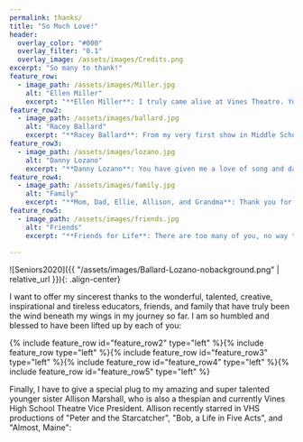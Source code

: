 ```yaml
---
permalink: thanks/
title: "So Much Love!"
header:
  overlay_color: "#000"
  overlay_filter: "0.1"
  overlay_image: /assets/images/Credits.png
excerpt: "So many to thank!"
feature_row:
  - image_path: /assets/images/Miller.jpg
    alt: "Ellen Miller"
    excerpt: "**Ellen Miller**: I truly came alive at Vines Theatre. You gave me my best friends and an extended family. You are an inspirational Teacher. Theatre at Vines was more than just a class. It was a home."  
feature_row2:
  - image_path: /assets/images/ballard.jpg
    alt: "Racey Ballard"
    excerpt: "**Racey Ballard**: From my very first show in Middle School, to my last show in High School, you have taught me so much more than just Theatre. You have taught me how to lead, how to follow and that is possible to have a career doing what you love. Thank you so much for that, I will carry it always." 
feature_row3:
  - image_path: /assets/images/lozano.jpg
    alt: "Danny Lozano"
    excerpt: "**Danny Lozano**: You have given me a love of song and dance, and given me confidence that I can do anything with enough work and sweat. You pushed me out of my comfort zone so many times that I lost count. Thank you."     
feature_row4:
  - image_path: /assets/images/family.jpg
    alt: "Family"
    excerpt: "**Mom, Dad, Ellie, Allison, and Grandma**: Thank you for supporting me through all the rehearsals, Booster Club meetings, ticket taking, concessions, fund raisers, t-shirts, pizzas, late nights, and early mornings. You rocked it!" 
feature_row5:
  - image_path: /assets/images/friends.jpg
    alt: "Friends"
    excerpt: "**Friends for Life**: There are too many of you, no way to get everyone in a single picture! Thanks to the best friends, cast mates, and goofballs anyone could every ask for! I love each of you!"  
    
---
```

![Seniors2020]({{ "/assets/images/Ballard-Lozano-nobackground.png" | relative_url }}){: .align-center}

I want to offer my sincerest thanks to the wonderful, talented, creative, inspirational and tireless educators, friends, and family that have truly been the wind beneath my wings in my journey so far. I am so humbled and blessed to have been lifted up by each of you:

{% include feature_row id="feature_row2" type="left" %}{% include feature_row type="left" %}{% include feature_row id="feature_row3" type="left" %}{% include feature_row id="feature_row4" type="left" %}{% include feature_row id="feature_row5" type="left" %}

Finally, I have to give a special plug to my amazing and super talented younger sister Allison Marshall, who is also a thespian and currently Vines High School Theatre Vice President. Allison recently starred in VHS productions of "Peter and the Starcatcher", "Bob, a Life in Five Acts", and "Almost, Maine":

<script src="https://cdn.jsdelivr.net/npm/publicalbum@latest/embed-ui.min.js" async></script>
<div class="pa-gallery-player-widget" style="width:100%; height:480px; display:none;"
  data-link="https://photos.app.goo.gl/MR9zjXFGeP5wm6Jk9"
  data-title="Allison Marshall - Photo Gallery"
  data-description="32 new photos added to shared album"
  data-delay="3"
  data-fullpage-autoplay="false">
  <object data="https://lh3.googleusercontent.com/Nom159d3kRtJ3dBOt8FmQrBNNuxTMctF10vQjbp5IpLXJh0oiJzWfF20MTNUtzQmRMoF6A15b_Wjty4WF2LvzrjsHd11zL7RPoqSuOfEX28Bg-U203qtNf6wFhb6M4xIhZp3uad24o0=w1920-h1080"></object>
  <object data="https://lh3.googleusercontent.com/4wVxdhz25ltaeoNEboEA5rIaFeRW2XZnupKwZYmiVwGVIApMSSaca3G3SPTXhur4aBD9i_BN5y480kBcT_9Kk9c35H4TbkXCcjgPzvoxD4vN2RVSdBcslKM_bVNY-6sbHnf2wUSuxuY=w1920-h1080"></object>
  <object data="https://lh3.googleusercontent.com/raEsJm1oi6ivPW7jYlfku-Ao-vy5xi8NH3qe55a4h3Lnd7O1BgyNl4n29pP1QJ474vqnNJKHLmwPGGC9gOAEBZ0Lq_qPU1m8WSo301xyHr6NPwPqcdTePztrjip0_cD6VaCFz5S13m0=w1920-h1080"></object>
  <object data="https://lh3.googleusercontent.com/R5_E89JXIYAtKiWYBpIQP5I3IFOane3pMj_WJyO6RJnmov6YTKhP9qZzgThL8HeFFst8Uh_QlMRZWlIfTgpUa3653zDd-DBOJoUvfR4_jTPJieKIm7tbTs0rNH5RpPLUOPqIrlzqHAI=w1920-h1080"></object>
  <object data="https://lh3.googleusercontent.com/vVafgMiE3h6rLvvStsP_ZcSlArVa8thfBXkbvKfzHl_DEAKm_0EHfPufbXLjRbDYBMR4B9-2JM8CG-JLSwczuLP0eeo8iY8qIoa1vQfAxt5QlyI4FM4Cfra11fIADtss3ACtAsEZBaI=w1920-h1080"></object>
  <object data="https://lh3.googleusercontent.com/R2CGfNCJVHC1zu8cEnicYHAKUHJiFlC-fM7cbT38e6q24zotnHhP_tKXXhRoejAqGuXnRaJlQLp4Lh_8zLAgKrcYsx2caiY3RAtdAb18yPNO1nzoXvFQrLdpxSVMTFC8Mv8UlDfz0Rs=w1920-h1080"></object>
  <object data="https://lh3.googleusercontent.com/awsSv6CFnHPV_O6MVJBAqhMLlJ9fUxbEup0VWzrkvORADxXoNRuMLP-FRsvj0GGOLFE3s7DQJGgFiggqKCJXKmAwTehcgIJPj2IG4i0Y4oMlETsB049zGIXKjQnLTUrCjNMu2mtEXns=w1920-h1080"></object>
  <object data="https://lh3.googleusercontent.com/bhk6hdw6BinnMShV9DK8cBH-1XHRT3wl1Zzd4jJJ4qfY8ZovPFf_UTlg3BL8q-SWY7SmJgptAer2IGxlbGmDcWgVIFueBYCDsTCF9wW0F7eYo7WjGIYf_ZwLTyres0rEKLJUo7m1K6o=w1920-h1080"></object>
  <object data="https://lh3.googleusercontent.com/3GGIwFZQSJbmBr-VjDlZQFCa0OLJ3zU8oZFs-K9I4tv3f0eAePW5wJ6AStCrWlqvyyjGaqznjyfCjheVsuLsvHPzZ41WxGqR6GMpGL5JCpE_H96QAOwerZ5Awx2fSEjy_I5Nsb4djp4=w1920-h1080"></object>
  <object data="https://lh3.googleusercontent.com/gqelmAKCf4MYimSobRDWhUBJhFTmLboEMAD7lPLHz8_a7pjLBaXueLelbpI2P-QsZqedazinDIhXriU4ZwFl9k8gA0p3Z4xzt-W6veqUbbsGBtJgO1iErnjsgw6YGoGYLRcmGOLswQc=w1920-h1080"></object>
  <object data="https://lh3.googleusercontent.com/xW2187kygEJHXthZ4ZdLsijZAg-0h7YMeKDi6tqSlxgiqWnCtNrGWxIbh6YMBrZBhWmqaz5_kgCE_wy7C4SWKZeulFTtfelVBJloLZ28p6Evsk3Hn-ESUKS-kY4YE1nbQxfUxN8rZU8=w1920-h1080"></object>
  <object data="https://lh3.googleusercontent.com/WZ-3uYWfARUdLyrWz74nJQKn9Q_xU1rK0dNyupfZOKpJKABWchn8E35uq0GmEqtdNxW8jUU6sYVER-4VYIXgR1HP-xS0mgXnZJHBZdeQFtgUMEkobUmnTIfyvDBli_rWsQAqrMv1n-8=w1920-h1080"></object>
  <object data="https://lh3.googleusercontent.com/yU_SCOQ-kvKh7IgVksHSnhJE7ZDmbZR0qOWlBjNYAn7m9TiXCd-wJauABAISbDkBJOIGMCb9KFSp7W8UFPLeIG2JDsEsv08lB8N3VCrSMST1dwBCGlL9_Vr5ZtFE-k8Bo3QYeFXtCLQ=w1920-h1080"></object>
  <object data="https://lh3.googleusercontent.com/ZxMUzYZNkfJO1T4fsN-9X16IWSGmf8menKf_PZQ3LsU2okLxEYf22nxR47lyxSzmOgQvVgTqUzDLR5qwWcosIkrWwouiX3794h-4VcKJvX30rYnMnoA_bJ4WhwXty1IBSa-8xO6WQCM=w1920-h1080"></object>
  <object data="https://lh3.googleusercontent.com/jnhBVYvSSTiDfnpZf_02L5E-DCwMEyVHs_tAGZPqcezs8OpgJ-Z9IkzRoxTMqfj_g7qEnXTk99IAVSQV28vmnf7RuyFqrxKMg-HT7Yu5R02sd-61SkcjIXm1At2GOvJv1EURklae694=w1920-h1080"></object>
  <object data="https://lh3.googleusercontent.com/woQYs28ob6SriyiVSAFhfbMWIcqnvHtro6-nmhh4oOnOrnmjekG04pYjdwUYc7KvQ4kVIEbtp4S4-06YBf8P9Q7rhtBxlJK8IF9OKRXTc5bafREtk5NxWJPAdJdXsf1wRStRyqDcNrE=w1920-h1080"></object>
  <object data="https://lh3.googleusercontent.com/_iLlNdomxsgLlXEC-wqcaSgs1RyVReFk5jWDO1jdhF6eCaw7VlHQlkia31CDuvNUZMoFKtbET_7t6MPBfEw9ACLKREzf1ufR3j5LXR0c0UmtbrWzD2glkLav-Q6Vj3yPwVyEWojpQKs=w1920-h1080"></object>
  <object data="https://lh3.googleusercontent.com/W4mcogke2hgYNBgspd05Cc3ZI0FgletQ2MSZfkS0vk9gSn3mU2aH894oixI0iWbStzU9KWi9o2fdqJJdvz6SLftR2f0RKVtMq9q96IFDac1Ty_mcJxrhN0jWjzO7R0EDonjgMMBhoAY=w1920-h1080"></object>
  <object data="https://lh3.googleusercontent.com/_M9FFDpxkUzPLlelI74nTsqG0CTRfZ1hQEibtHm4r_-epc9SJ-XwMcDDhSqk2znKvelgxrD_NYJWiV9koK46BeBeTVG-jkW3jzmRuFHR0WQTn6fRxPet539Adwgqx_CsqcYIzVVsGh4=w1920-h1080"></object>
  <object data="https://lh3.googleusercontent.com/ndZyIQ4pcKHI7O9lW08hcQBSLlvaZ5GOcxehI-4awBLSTnOH0MZ1l6fjvhwa7H8vbrWcqdqT3iLRHKGez0zS_7fO0x4jdBIA6QBtIwhYFVVwnODk8JPB0UTuAG6EsaRWsOiWkRaAyHc=w1920-h1080"></object>
  <object data="https://lh3.googleusercontent.com/0yXJZmo28fBrwJlEOxKxGbvvt_F2vn9vzaTNhKNxSqxog4bvRGAYLm_bi5pwXC1JZqCSzaxloQPrQkp2h-_Dwrw1Q4zYoSulcbw9NmrnNa_Q8FCsMZZFtyNMAs6nKnMG7C_K8fUnEuc=w1920-h1080"></object>
  <object data="https://lh3.googleusercontent.com/kZ9SLgCH9bu_ASpt9dIMor8Di1VIKvRyGvbMI0gygM7B2RrOmJNalt3k2HSSHP6FmOqTlMZ3SEevrHJI0D9eCN6rIItq209pI6hAPBIiVeWZbC5D_RscIdREJWYFY0sTMl-73CLXQwU=w1920-h1080"></object>
  <object data="https://lh3.googleusercontent.com/y7cQ16Lys4YKgDO9K7Wye_ot-tBCKay2fcfEK2SiLK0ipB8wEmFBVcN95yjc3BUO1o5XccDk6JgH04XpGpIj8rW6hWD_avNOcPJlOcdtEVlQL7Xv2M_PruuAuLs_4meL7zKjgULPoo8=w1920-h1080"></object>
  <object data="https://lh3.googleusercontent.com/TtdMWaC896rerkKie7FOcVuMm8T8UtrEfx0ElWY7eY0e8l2DBT8M8ORzp6T-_wOJ26N6oe-QYWtYIp_U6gMs9uNav_h85hRiX5_7AXQ_taEkfIpsKowwlrZes5yFx2cOKbzsnNPD0eI=w1920-h1080"></object>
  <object data="https://lh3.googleusercontent.com/rlXGEaGpMsnVlNdftADXnAryWgpXVFz7hOX49PCn7iv23ElxtOz335KcgA2DxG7GFNDuJ7ma0eRj3119zdovFiRysDKQMJjPf6SMvqo_cLDa_FZtB3Y0mQTfhM5Tm4QiXS9D6fRCahU=w1920-h1080"></object>
  <object data="https://lh3.googleusercontent.com/XYP49sn0JQAVeRLry_pQkM-xE2YpvoRAqw8C_1jgMZyLvo2CQqUUS3TUVgmpV6PNU4zL4vx7zdhy2QccHPNBzEi8rNZiy0gwEbVn-b3qvgi3cJgxQXDIV0B5A_nd6PLOfGtV0d0RGnk=w1920-h1080"></object>
  <object data="https://lh3.googleusercontent.com/OvCzs7dzidG-NHwYIOwyxYKQANG0VdvEN8AkUvevlgBAfIjisfJt0wLRiteZZbfIWn_dDtXu11L6MEYVG92yvJiWSPkeufeW1LGJw3NBvAJDm-WsHp8nxt4_fwx-nCV2d3ppOQz-qA8=w1920-h1080"></object>
  <object data="https://lh3.googleusercontent.com/l0EKo9Jv6qW4x5YhmRchI0X1WRFe8K_FU9mam62V0i6ssH_KphjQMDR4vCm9PLqn8ivHPfWAQ1kdGgXAS2VShrZpVUNvB-f1D9GpooXJuN9k-yWiYJRcJ35xAvApDwNoq5iTyTYqO7c=w1920-h1080"></object>
  <object data="https://lh3.googleusercontent.com/lhANEyyBojBBvmX0FglmZVtR3dDIIPciml6LLPbRTKORVHMGccm7McAS44HUwXoGjgDUTOAOoYXKTDWKvg72ylch_PdhsHhONMDrUSUiELAFFT_bBktM1d7kFEgdVmo0lcEwBF5pt1U=w1920-h1080"></object>
  <object data="https://lh3.googleusercontent.com/hsRRwczqJnjjjlL57oJuMUUBCqQu3TZ93zvT-csqff1p3mxeYNt3Wp_KQifL2s2GvSJR5O1s4IPZLYN-QFoKaPBbHWBowMxCAIE2Bo64f44skJ7bDZhJP-ij0fbuF39bVuOxLrMJvi8=w1920-h1080"></object>
  <object data="https://lh3.googleusercontent.com/Y_b_FJGOP9V2er8kfg2kdAeRS4X1apZEn7pEiCKdz14PmlJRgyF00iKN0nbU4RWp5raZki7f0b0rhXgg2LctcWLYD2jPpuhPXgxxs24xbx1lyU3j2wcVn2-yUnW5Zir0n08GsIuWiaE=w1920-h1080"></object>
  <object data="https://lh3.googleusercontent.com/tA8bUbd9xF50JX9CB2vvW7SW50KggHbJwVdypIrvqGvX8S12FXy1kljWhjZplHBqqKYvEPhcQ2kVLH5lI-h_Uq8QlVAZz2O5-SsAaULnvpXoAwdrsV18eUBDjRa9O9q7XTTTdZplpRc=w1920-h1080"></object>
</div>


